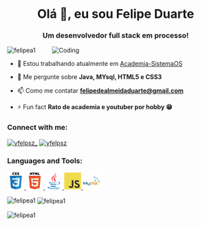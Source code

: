 <h1 align="center">Olá 👋, eu sou Felipe Duarte</h1>
<h3 align="center">Um desenvolvedor full stack em processo!</h3>
<img align="right" alt="Coding" width="400" src="https://i.pinimg.com/originals/e4/26/70/e426702edf874b181aced1e2fa5c6cde.gif">

<p align="left"> <img src="https://komarev.com/ghpvc/?username=felipea1&label=Profile%20views&color=0e75b6&style=flat" alt="felipea1" /> </p>

- 🔭 Estou trabalhando atualmente em [Academia-SistemaOS](https://github.com/felipea1/Academia-SistemaOS)

- 💬 Me pergunte sobre **Java, MYsql, HTML5 e CSS3**

- 📫 Como me contatar **felipedealmeidaduarte@gmail.com**

- ⚡ Fun fact **Rato de academia e youtuber por hobby 😁**

<h3 align="left">Connect with me:</h3>
<p align="left">
<a href="https://instagram.com/yfelpsz_" target="blank"><img align="center" src="https://raw.githubusercontent.com/rahuldkjain/github-profile-readme-generator/master/src/images/icons/Social/instagram.svg" alt="yfelpsz_" height="30" width="40" /></a>
<a href="https://www.youtube.com/c/yfelpsz" target="blank"><img align="center" src="https://raw.githubusercontent.com/rahuldkjain/github-profile-readme-generator/master/src/images/icons/Social/youtube.svg" alt="yfelpsz" height="30" width="40" /></a>
</p>

<h3 align="left">Languages and Tools:</h3>
<p align="left"> <a href="https://www.w3schools.com/css/" target="_blank" rel="noreferrer"> <img src="https://raw.githubusercontent.com/devicons/devicon/master/icons/css3/css3-original-wordmark.svg" alt="css3" width="40" height="40"/> </a> <a href="https://www.w3.org/html/" target="_blank" rel="noreferrer"> <img src="https://raw.githubusercontent.com/devicons/devicon/master/icons/html5/html5-original-wordmark.svg" alt="html5" width="40" height="40"/> </a> <a href="https://www.java.com" target="_blank" rel="noreferrer"> <img src="https://raw.githubusercontent.com/devicons/devicon/master/icons/java/java-original.svg" alt="java" width="40" height="40"/> </a> <a href="https://developer.mozilla.org/en-US/docs/Web/JavaScript" target="_blank" rel="noreferrer"> <img src="https://raw.githubusercontent.com/devicons/devicon/master/icons/javascript/javascript-original.svg" alt="javascript" width="40" height="40"/> </a> <a href="https://www.mysql.com/" target="_blank" rel="noreferrer"> <img src="https://raw.githubusercontent.com/devicons/devicon/master/icons/mysql/mysql-original-wordmark.svg" alt="mysql" width="40" height="40"/> </a> </p>

<p><img align="left" src="https://github-readme-stats.vercel.app/api/top-langs?username=felipea1&show_icons=true&locale=en&layout=compact" alt="felipea1" /></p>

<p>&nbsp;<img align="center" src="https://github-readme-stats.vercel.app/api?username=felipea1&show_icons=true&locale=en" alt="felipea1" /></p>

<p><img align="center" src="https://github-readme-streak-stats.herokuapp.com/?user=felipea1&" alt="felipea1" /></p>
